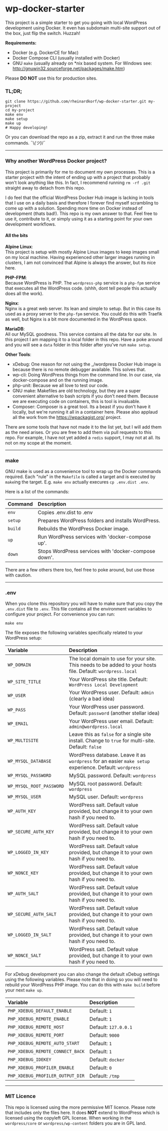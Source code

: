 # wp-docker-starter

This project is a simple starter to get you going with local WordPress development using Docker. It even has subdomain multi-site support out of the box, just flip the switch. Huzzah!
 

**Requirements:**

- Docker (e.g. DockerCE for Mac)
- Docker Compose CLI (usually installed with Docker)
- GNU `make` (usually already on *nix based system. For Windows see: http://gnuwin32.sourceforge.net/packages/make.htm)


Please **DO NOT** use this for production sites. 

### TL;DR;

```
git clone https://github.com/rheinardkorf/wp-docker-starter.git my-project
cd my-project
make env
make setup
make up
# Happy developing!
```

Or you can download the repo as a zip, extract it and run the three make commands. ¯\\_(ツ)_/¯ 

---

### Why another WordPress Docker project?

This project is primarily for me to document my own processes. This is a starter project with the intent of ending up with
a project that probably won't look anything like this.  In fact, I recommend running `rm -rf .git` straight away to detach
from this repo. 

I do feel that the official WordPress Docker Hub image is lacking in tools that I use on a daily basis and therefore I
forever find myself scrambling to come up with a solution. Spending more time on Docker instead of development (thats bad!).
This repo is my own answer to that. Feel free to use it, contribute to it, or simply using it as a starting point for your
own development workflows.

#### All the bits

**Alpine Linux**:  
This project is setup with mostly Alpine Linux images to keep images small on my local machine. Having experienced other
larger images running in clusters, I am not convinced that Alpine is always the answer, but its nice here.

**PHP-FPM**:  
Because WordPress is PHP. The `wordpress-php` service is a `php-fpm` service that executes all the WordPress code. (shhh,
dont tell people this actually does all the work).

**Nginx**:  
Nginx is a great web server. Its lean and simple to setup. But in this case its used as a proxy server to the `php-fpm` service.
You could do this with Traefik as well, but Nginx is a bit more documented in the WordPress space.

**MariaDB**:  
All our MySQL goodness. This service contains all the data for our site. In this project I am mapping it to a local folder in
this repo. Have a poke around and you will see a `data` folder in this folder after you've run `make setup`.

**Other Tools**:  
- xDebug: One reason for not using the _/wordpress Docker Hub image is because there is no remote debugger available. This solves that.
- wp-cli: Doing WordPress things from the command line. In our case, via docker-compose and on the running image.
- php-unit: Because we all love to test our code.
- GNU make: Makefiles are old technology, but they are a super convenient alternative to bash scripts if you don't need them. Because we are executing code on containers, this is tool is invaluable.
- Composer: Composer is a great tool. Its a beast if you don't have it locally, but we're running it all in a container here. Please also applaud all the work from the <https://wpackagist.org/> project.    

There are some tools that have not made it to the list yet, but I will add them as the need arises. Or you are free to add them via
pull requests to this repo. For example, I have not yet added a `redis` support, I may not at all. Its not on my scope at the moment.

---

### make

GNU make is used as a convenience tool to wrap up the Docker commands required. Each "rule" in the `Makefile` is 
called a target and is executed by `make`ing the target.  E.g. `make env` actually execures `cp .env.dist .env`.

Here is a list of the commands:
  
| Command | Description |
| :--- | :--- |
| `env` | Copies .env.dist to .env |
| `setup` | Prepares WordPress folders and installs WordPress. |
| `build` | Rebuilds the WordPress Docker image. |
| `up` | Run WordPress services with 'docker-compose up'. |
| `down` | Stops WordPress services with 'docker-compose down'. |

There are a few others there too, feel free to poke around, but use those with caution.

---

### .env

When you clone this repository you will have to make sure that you copy the `.env.dist` file to `.env`. This file
contains all the environment variables to configure your project. For convenience you can run:

```
make env
```

The file exposes the following variables specifically related to your WordPress setup:

| Variable | Description |
| :--- | :--- |
| `WP_DOMAIN` | The local domain to use for your site. This needs to be added to your hosts file. Default: `wordpress.local` |
| `WP_SITE_TITLE` | Your WordPress site title. Default: `WordPress Local Development` |
| `WP_USER` | Your WordPress user. Default: `admin` (clearly a bad idea) |
| `WP_PASS` | Your WordPress user password. Default: `password` (another stellar idea) |
| `WP_EMAIL` | Your WordPress user email. Default: `admin@wordpress.local` |
| `WP_MULTISITE` | Leave this as `false` for a single site install. Change to `true` for multi-site. Default: `false` |
| `WP_MYSQL_DATABASE` | WordPress database. Leave it as `wordpress` for an easier `make setup` experience. Default: `wordpress` |
| `WP_MYSQL_PASSWORD` | MySQL password. Default: `wordpress` |
| `WP_MYSQL_ROOT_PASSWORD` | MySQL root password. Default: `wordpress` |
| `WP_MYSQL_USER` | MySQL user. Default: `wordpress` |
| `WP_AUTH_KEY` | WordPress salt. Default value provided, but change it to your own hash if you need to. |
| `WP_SECURE_AUTH_KEY` | WordPress salt. Default value provided, but change it to your own hash if you need to. |
| `WP_LOGGED_IN_KEY` | WordPress salt. Default value provided, but change it to your own hash if you need to. |
| `WP_NONCE_KEY` | WordPress salt. Default value provided, but change it to your own hash if you need to. |
| `WP_AUTH_SALT` | WordPress salt. Default value provided, but change it to your own hash if you need to. |
| `WP_SECURE_AUTH_SALT` | WordPress salt. Default value provided, but change it to your own hash if you need to. |
| `WP_LOGGED_IN_SALT` | WordPress salt. Default value provided, but change it to your own hash if you need to. |
| `WP_NONCE_SALT` | WordPress salt. Default value provided, but change it to your own hash if you need to. |

For xDebug development you can also change the default xDebug settings using the following variables. Please note that in doing
so you will need to rebuild your WordPress PHP image. You can do this with `make build` before your next `make up`.

| Variable | Description |
| :--- | :--- |
| `PHP_XDEBUG_DEFAULT_ENABLE` | Default: `1` |
| `PHP_XDEBUG_REMOTE_ENABLE` | Default: `1` |
| `PHP_XDEBUG_REMOTE_HOST` | Default: `127.0.0.1` |
| `PHP_XDEBUG_REMOTE_PORT` | Default: `9000` |
| `PHP_XDEBUG_REMOTE_AUTO_START` | Default: `1` |
| `PHP_XDEBUG_REMOTE_CONNECT_BACK` | Default: `1` |
| `PHP_XDEBUG_IDEKEY` | Default: `docker` |
| `PHP_XDEBUG_PROFILER_ENABLE` | Default: `0` |
| `PHP_XDEBUG_PROFILER_OUTPUT_DIR` | Default: `/tmp` |

---

### MIT Licence

This repo is licensed using the more permissive MIT licence. Please note that includes only the files here. It does **NOT** extend
to WordPress which is licensed using the copyleft GPL license. When working in the `wordpress/core` or `wordpress/wp-content` folders you are in GPL land.